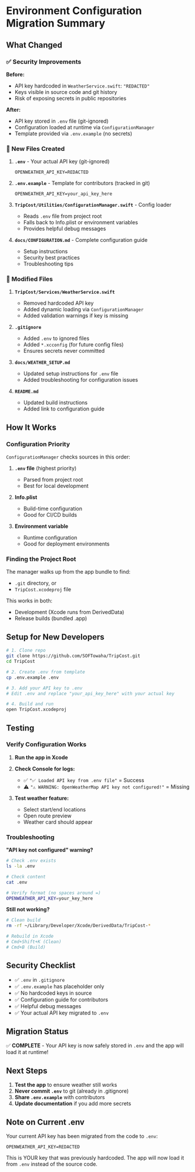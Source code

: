 # Environment Configuration Migration Summary

## What Changed

### ✅ Security Improvements

**Before:**
- API key hardcoded in `WeatherService.swift`: `"REDACTED"`
- Keys visible in source code and git history
- Risk of exposing secrets in public repositories

**After:**
- API key stored in `.env` file (git-ignored)
- Configuration loaded at runtime via `ConfigurationManager`
- Template provided via `.env.example` (no secrets)

### 📁 New Files Created

1. **`.env`** - Your actual API key (git-ignored)
   ```
   OPENWEATHER_API_KEY=REDACTED
   ```

2. **`.env.example`** - Template for contributors (tracked in git)
   ```
   OPENWEATHER_API_KEY=your_api_key_here
   ```

3. **`TripCost/Utilities/ConfigurationManager.swift`** - Config loader
   - Reads `.env` file from project root
   - Falls back to Info.plist or environment variables
   - Provides helpful debug messages

4. **`docs/CONFIGURATION.md`** - Complete configuration guide
   - Setup instructions
   - Security best practices
   - Troubleshooting tips

### 🔧 Modified Files

1. **`TripCost/Services/WeatherService.swift`**
   - Removed hardcoded API key
   - Added dynamic loading via `ConfigurationManager`
   - Added validation warnings if key is missing

2. **`.gitignore`**
   - Added `.env` to ignored files
   - Added `*.xcconfig` (for future config files)
   - Ensures secrets never committed

3. **`docs/WEATHER_SETUP.md`**
   - Updated setup instructions for `.env` file
   - Added troubleshooting for configuration issues

4. **`README.md`**
   - Updated build instructions
   - Added link to configuration guide

## How It Works

### Configuration Priority

`ConfigurationManager` checks sources in this order:

1. **`.env` file** (highest priority)
   - Parsed from project root
   - Best for local development
   
2. **Info.plist**
   - Build-time configuration
   - Good for CI/CD builds
   
3. **Environment variable**
   - Runtime configuration
   - Good for deployment environments

### Finding the Project Root

The manager walks up from the app bundle to find:
- `.git` directory, or
- `TripCost.xcodeproj` file

This works in both:
- Development (Xcode runs from DerivedData)
- Release builds (bundled .app)

## Setup for New Developers

```bash
# 1. Clone repo
git clone https://github.com/SOFTowaha/TripCost.git
cd TripCost

# 2. Create .env from template
cp .env.example .env

# 3. Add your API key to .env
# Edit .env and replace "your_api_key_here" with your actual key

# 4. Build and run
open TripCost.xcodeproj
```

## Testing

### Verify Configuration Works

1. **Run the app in Xcode**
2. **Check Console for logs:**
   - ✅ `"✅ Loaded API key from .env file"` = Success
   - ⚠️ `"⚠️ WARNING: OpenWeatherMap API key not configured!"` = Missing

3. **Test weather feature:**
   - Select start/end locations
   - Open route preview
   - Weather card should appear

### Troubleshooting

**"API key not configured" warning?**
```bash
# Check .env exists
ls -la .env

# Check content
cat .env

# Verify format (no spaces around =)
OPENWEATHER_API_KEY=your_key_here
```

**Still not working?**
```bash
# Clean build
rm -rf ~/Library/Developer/Xcode/DerivedData/TripCost-*

# Rebuild in Xcode
# Cmd+Shift+K (Clean)
# Cmd+B (Build)
```

## Security Checklist

- ✅ `.env` in `.gitignore`
- ✅ `.env.example` has placeholder only
- ✅ No hardcoded keys in source
- ✅ Configuration guide for contributors
- ✅ Helpful debug messages
- ✅ Your actual API key migrated to `.env`

## Migration Status

✅ **COMPLETE** - Your API key is now safely stored in `.env` and the app will load it at runtime!

## Next Steps

1. **Test the app** to ensure weather still works
2. **Never commit `.env`** to git (already in .gitignore)
3. **Share `.env.example`** with contributors
4. **Update documentation** if you add more secrets

## Note on Current .env

Your current API key has been migrated from the code to `.env`:
```
OPENWEATHER_API_KEY=REDACTED
```

This is YOUR key that was previously hardcoded. The app will now load it from `.env` instead of the source code.
